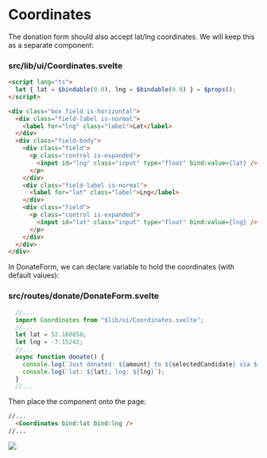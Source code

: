 # Coordinates

The donation form should also accept lat/lng coordinates. We will keep this as a separate component:

### src/lib/ui/Coordinates.svelte

~~~html
<script lang="ts">
  let { lat = $bindable(0.0), lng = $bindable(0.0) } = $props();
</script>

<div class="box field is-horizontal">
  <div class="field-label is-normal">
    <label for="lng" class="label">Lat</label>
  </div>
  <div class="field-body">
    <div class="field">
      <p class="control is-expanded">
        <input id="lng" class="input" type="float" bind:value={lat} />
      </p>
    </div>
    <div class="field-label is-normal">
      <label for="lat" class="label">Lng</label>
    </div>
    <div class="field">
      <p class="control is-expanded">
        <input id="lat" class="input" type="float" bind:value={lng} />
      </p>
    </div>
  </div>
</div>
~~~

In DonateForm, we can declare variable to hold the coordinates (with default values):

### src/routes/donate/DonateForm.svelte

~~~typescript
  //...
  import Coordinates from "$lib/ui/Coordinates.svelte";
  //...
  let lat = 52.160858;
  let lng = -7.15242;
  //...
  async function donate() {
    console.log(`Just donated: ${amount} to ${selectedCandidate} via ${selectedMethod} payment`);
    console.log(`lat: ${lat}, lng: ${lng}`);
  }
  //...
~~~

Then place the component onto the page:

~~~html
//...
  <Coordinates bind:lat bind:lng />
//...
~~~

![](img/51.png)
